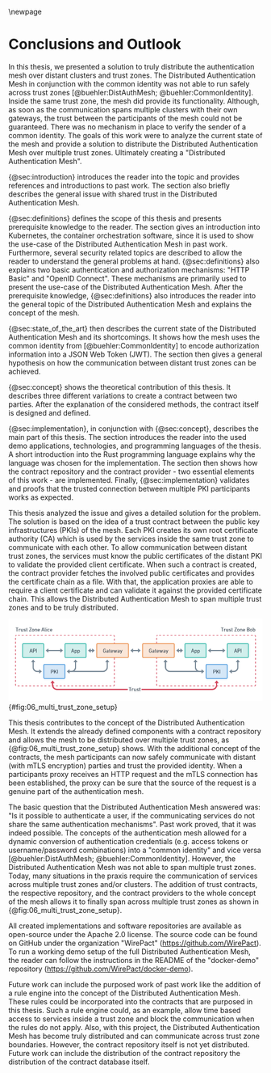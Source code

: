 \newpage

# Conclusions and Outlook

In this thesis, we presented a solution to truly distribute the authentication mesh over distant clusters and trust zones. The Distributed Authentication Mesh in conjunction with the common identity was not able to run safely across trust zones [@buehler:DistAuthMesh; @buehler:CommonIdentity]. Inside the same trust zone, the mesh did provide its functionality. Although, as soon as the communication spans multiple clusters with their own gateways, the trust between the participants of the mesh could not be guaranteed. There was no mechanism in place to verify the sender of a common identity. The goals of this work were to analyze the current state of the mesh and provide a solution to distribute the Distributed Authentication Mesh over multiple trust zones. Ultimately creating a "Distributed Authentication Mesh".

{@sec:introduction} introduces the reader into the topic and provides references and introductions to past work. The section also briefly describes the general issue with shared trust in the Distributed Authentication Mesh.

{@sec:definitions} defines the scope of this thesis and presents prerequisite knowledge to the reader. The section gives an introduction into Kubernetes, the container orchestration software, since it is used to show the use-case of the Distributed Authentication Mesh in past work. Furthermore, several security related topics are described to allow the reader to understand the general problems at hand. {@sec:definitions} also explains two basic authentication and authorization mechanisms: "HTTP Basic" and "OpenID Connect". These mechanisms are primarily used to present the use-case of the Distributed Authentication Mesh. After the prerequisite knowledge, {@sec:definitions} also introduces the reader into the general topic of the Distributed Authentication Mesh and explains the concept of the mesh.

{@sec:state_of_the_art} then describes the current state of the Distributed Authentication Mesh and its shortcomings. It shows how the mesh uses the common identity from [@buehler:CommonIdentity] to encode authorization information into a JSON Web Token (JWT). The section then gives a general hypothesis on how the communication between distant trust zones can be achieved.

{@sec:concept} shows the theoretical contribution of this thesis. It describes three different variations to create a contract between two parties. After the explanation of the considered methods, the contract itself is designed and defined.

{@sec:implementation}, in conjunction with {@sec:concept}, describes the main part of this thesis. The section introduces the reader into the used demo applications, technologies, and programming languages of the thesis. A short introduction into the Rust programming language explains why the language was chosen for the implementation. The section then shows how the contract repository and the contract provider - two essential elements of this work - are implemented. Finally, {@sec:implementation} validates and proofs that the trusted connection between multiple PKI participants works as expected.

This thesis analyzed the issue and gives a detailed solution for the problem. The solution is based on the idea of a trust contract between the public key infrastructures (PKIs) of the mesh. Each PKI creates its own root certificate authority (CA) which is used by the services inside the same trust zone to communicate with each other. To allow communication between distant trust zones, the services must know the public certificates of the distant PKI to validate the provided client certificate. When such a contract is created, the contract provider fetches the involved public certificates and provides the certificate chain as a file. With that, the application proxies are able to require a client certificate and can validate it against the provided certificate chain. This allows the Distributed Authentication Mesh to span multiple trust zones and to be truly distributed.

![Multiple Trust Zones in a Distributed Authentication Mesh](images/06_multi_trust_zone_setup.png){#fig:06_multi_trust_zone_setup}

This thesis contributes to the concept of the Distributed Authentication Mesh. It extends the already defined components with a contract repository and allows the mesh to be distributed over multiple trust zones, as {@fig:06_multi_trust_zone_setup} shows. With the additional concept of the contracts, the mesh participants can now safely communicate with distant (with mTLS encryption) parties and trust the provided identity. When a participants proxy receives an HTTP request and the mTLS connection has been established, the proxy can be sure that the source of the request is a genuine part of the authentication mesh.

The basic question that the Distributed Authentication Mesh answered was: "Is it possible to authenticate a user, if the communicating services do not share the same authentication mechanisms". Past work proved, that it was indeed possible. The concepts of the authentication mesh allowed for a dynamic conversion of authentication credentials (e.g. access tokens or username/password combinations) into a "common identity" and vice versa [@buehler:DistAuthMesh; @buehler:CommonIdentity]. However, the Distributed Authentication Mesh was not able to span multiple trust zones. Today, many situations in the praxis require the communication of services across multiple trust zones and/or clusters. The addition of trust contracts, the respective repository, and the contract providers to the whole concept of the mesh allows it to finally span across multiple trust zones as shown in {@fig:06_multi_trust_zone_setup}.

All created implementations and software repositories are available as open-source under the Apache 2.0 license. The source code can be found on GitHub under the organization "WirePact" (<https://github.com/WirePact>). To run a working demo setup of the full Distributed Authentication Mesh, the reader can follow the instructions in the README of the "docker-demo" repository (<https://github.com/WirePact/docker-demo>).

Future work can include the purposed work of past work like the addition of a rule engine into the concept of the Distributed Authentication Mesh. These rules could be incorporated into the contracts that are purposed in this thesis. Such a rule engine could, as an example, allow time based access to services inside a trust zone and block the communication when the rules do not apply. Also, with this project, the Distributed Authentication Mesh has become truly distributed and can communicate across trust zone boundaries. However, the contract repository itself is not yet distributed. Future work can include the distribution of the contract repository the distribution of the contract database itself.

